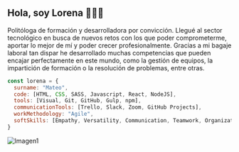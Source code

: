 ## Hola, soy Lorena  🙋🏻‍♀️



Politóloga de formación y desarrolladora por convicción. Llegué al sector tecnológico en busca de nuevos retos con los que poder comprometerme, aportar lo mejor de mí y poder crecer profesionalmente. Gracias a mi bagaje laboral tan dispar he desarrollado muchas competencias que pueden encajar perfectamente en este mundo, como la gestión de equipos, la impartición de formación o la resolución de problemas, entre otras.


```javascript
const lorena = {
  surname: "Mateo",
  code: [HTML, CSS, SASS, Javascript, React, NodeJS],
  tools: [Visual, Git, GitHub, Gulp, npm],
  communicationTools: [Trello, Slack, Zoom, GitHub Projects],
  workMethodology: "Agile",
  softSkills: [Empathy, Versatility, Communication, Teamwork, Organizational]
}
```
   

![Imagen1](https://i.pinimg.com/originals/ab/df/49/abdf49ed72d855680eb7af44f08b97ab.gif)
